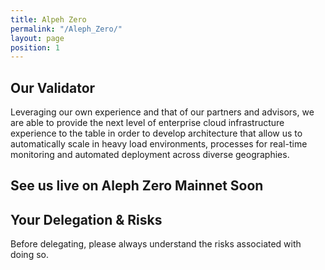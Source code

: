 ```yaml
---
title: Alpeh Zero
permalink: "/Aleph_Zero/"
layout: page
position: 1
---
```


## Our Validator
Leveraging our own experience and that of our partners and advisors, we are able to provide the next level of enterprise cloud infrastructure experience to the table in order to develop architecture that allow us to automatically scale in heavy load environments, processes for real-time monitoring and automated deployment across diverse geographies. 

## See us live on Aleph Zero Mainnet Soon

## Your Delegation & Risks
Before delegating, please always understand the risks associated with doing so.
